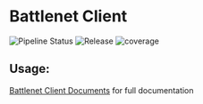 # Battlenet Client

![Pipeline Status](https://gitlab.com/battlenet-client/api/battlenet-client/badges/main/pipeline.svg)
![Release](https://gitlab.com/battlenet-client/api/battlenet-client/-/badges/release.svg?order_by=release_at)
![coverage](https://gitlab.com/battlenet-client/api/battlenet-client/badges/<branch>/coverage.svg?job=coverage)


## Usage:
[Battlenet Client Documents](https://battlenet-0d8928.gitlab.io/) for full documentation
